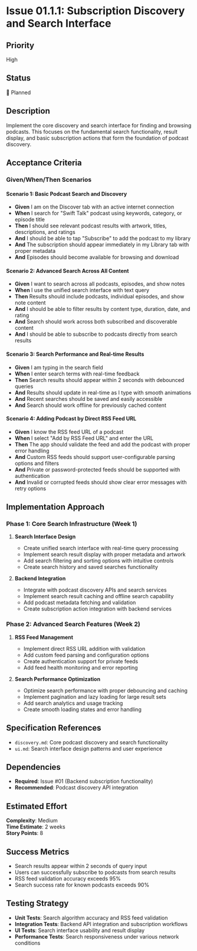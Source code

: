 # Issue 01.1.1: Subscription Discovery and Search Interface

## Priority
High

## Status
🔄 Planned

## Description
Implement the core discovery and search interface for finding and browsing podcasts. This focuses on the fundamental search functionality, result display, and basic subscription actions that form the foundation of podcast discovery.

## Acceptance Criteria

### Given/When/Then Scenarios

#### Scenario 1: Basic Podcast Search and Discovery
- **Given** I am on the Discover tab with an active internet connection
- **When** I search for "Swift Talk" podcast using keywords, category, or episode title
- **Then** I should see relevant podcast results with artwork, titles, descriptions, and ratings
- **And** I should be able to tap "Subscribe" to add the podcast to my library
- **And** The subscription should appear immediately in my Library tab with proper metadata
- **And** Episodes should become available for browsing and download

#### Scenario 2: Advanced Search Across All Content
- **Given** I want to search across all podcasts, episodes, and show notes
- **When** I use the unified search interface with text query
- **Then** Results should include podcasts, individual episodes, and show note content
- **And** I should be able to filter results by content type, duration, date, and rating
- **And** Search should work across both subscribed and discoverable content
- **And** I should be able to subscribe to podcasts directly from search results

#### Scenario 3: Search Performance and Real-time Results
- **Given** I am typing in the search field
- **When** I enter search terms with real-time feedback
- **Then** Search results should appear within 2 seconds with debounced queries
- **And** Results should update in real-time as I type with smooth animations
- **And** Recent searches should be saved and easily accessible
- **And** Search should work offline for previously cached content

#### Scenario 4: Adding Podcast by Direct RSS Feed URL
- **Given** I know the RSS feed URL of a podcast
- **When** I select "Add by RSS Feed URL" and enter the URL
- **Then** The app should validate the feed and add the podcast with proper error handling
- **And** Custom RSS feeds should support user-configurable parsing options and filters
- **And** Private or password-protected feeds should be supported with authentication
- **And** Invalid or corrupted feeds should show clear error messages with retry options

## Implementation Approach

### Phase 1: Core Search Infrastructure (Week 1)
1. **Search Interface Design**
   - Create unified search interface with real-time query processing
   - Implement search result display with proper metadata and artwork
   - Add search filtering and sorting options with intuitive controls
   - Create search history and saved searches functionality

2. **Backend Integration**
   - Integrate with podcast discovery APIs and search services
   - Implement search result caching and offline search capability
   - Add podcast metadata fetching and validation
   - Create subscription action integration with backend services

### Phase 2: Advanced Search Features (Week 2)
1. **RSS Feed Management**
   - Implement direct RSS URL addition with validation
   - Add custom feed parsing and configuration options
   - Create authentication support for private feeds
   - Add feed health monitoring and error reporting

2. **Search Performance Optimization**
   - Optimize search performance with proper debouncing and caching
   - Implement pagination and lazy loading for large result sets
   - Add search analytics and usage tracking
   - Create smooth loading states and error handling

## Specification References
- `discovery.md`: Core podcast discovery and search functionality
- `ui.md`: Search interface design patterns and user experience

## Dependencies
- **Required**: Issue #01 (Backend subscription functionality)
- **Recommended**: Podcast discovery API integration

## Estimated Effort
**Complexity**: Medium  
**Time Estimate**: 2 weeks  
**Story Points**: 8

## Success Metrics
- Search results appear within 2 seconds of query input
- Users can successfully subscribe to podcasts from search results
- RSS feed validation accuracy exceeds 95%
- Search success rate for known podcasts exceeds 90%

## Testing Strategy
- **Unit Tests**: Search algorithm accuracy and RSS feed validation
- **Integration Tests**: Backend API integration and subscription workflows
- **UI Tests**: Search interface usability and result display
- **Performance Tests**: Search responsiveness under various network conditions

